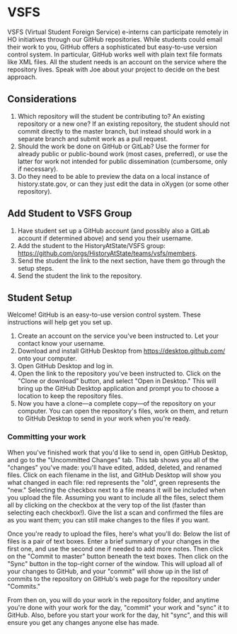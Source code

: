 # VSFS

VSFS (Virtual Student Foreign Service) e-interns can participate remotely in HO initiatives through our GitHub repositories. While students could email their work to you, GitHub offers a sophisticated but easy-to-use version control system. In particular, GitHub works well with plain text file formats like XML files. All the student needs is an account on the service where the repository lives. Speak with Joe about your project to decide on the best approach.

## Considerations

1. Which repository will the student be contributing to? An existing repository or a new one? If an existing repository, the student should not commit directly to the master branch, but instead should work in a separate branch and submit work as a pull request. 
2. Should the work be done on GitHub or GitLab? Use the former for already public or public-bound work (most cases, preferred), or use the latter for work not intended for public dissemination (cumbersome, only if necessary).
3. Do they need to be able to preview the data on a local instance of history.state.gov, or can they just edit the data in oXygen (or some other repository).

## Add Student to VSFS Group

1. Have student set up a GitHub account (and possibly also a GitLab account if determined above) and send you their username.
2. Add the student to the HistoryAtState/VSFS group: https://github.com/orgs/HistoryAtState/teams/vsfs/members.
3. Send the student the link to the next section, have them go through the setup steps.
4. Send the student the link to the repository.

## Student Setup

Welcome! GitHub is an easy-to-use version control system. These instructions will help get you set up.

1. Create an account on the service you've been instructed to. Let your contact know your username.
2. Download and install GitHub Desktop from https://desktop.github.com/ onto your computer.
3. Open GitHub Desktop and log in.
4. Open the link to the repository you've been instructed to. Click on the "Clone or download" button, and select "Open in Desktop." This will bring up the GitHub Desktop application and prompt you to choose a location to keep the repository files.
5. Now you have a clone—a complete copy—of the repository on your computer. You can open the repository's files, work on them, and return to GitHub Desktop to send in your work when you're ready.

### Committing your work

When you've finished work that you'd like to send in, open GitHub Desktop, and go to the "Uncommitted Changes" tab. This tab shows you all of the "changes" you've made: you'll have edited, added, deleted, and renamed files. Click on each filename in the list, and GitHub Desktop will show you what changed in each file: red represents the "old", green represents the "new." Selecting the checkbox next to a file means it will be included when you upload the file. Assuming you want to include all the files, select them all by clicking on the checkbox at the very top of the list (faster than selecting each checkbox!). Give the list a scan and confirmed the files are as you want them; you can still make changes to the files if you want.

Once you're ready to upload the files, here's what you'll do: Below the list of files is a pair of text boxes.  Enter a brief summary of your changes in the first one, and use the second one if needed to add more notes.  Then click on the "Commit to master" button beneath the text boxes.  Then click on the "Sync" button in the top-right corner of the window. This will upload all of your changes to GitHub, and your "commit" will show up in the list of commits to the repository on GitHub's web page for the repository under "Commits."

From then on, you will do your work in the repository folder, and anytime you're done with your work for the day, "commit" your work and "sync" it to GitHub. Also, before you start your work for the day, hit "sync", and this will ensure you get any changes anyone else has made.